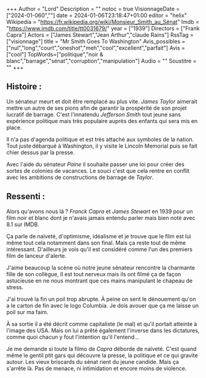 +++
Author = "Lord"
Description = ""
notoc = true
VisionnageDate = ["2024-01-060",""]
date = 2024-01-06T23:18:47+01:00
editor = "helix"
Wikipedia = "https://fr.wikipedia.org/wiki/Monsieur_Smith_au_Sénat"
Imdb = "https://www.imdb.com/title/tt0031679/"
year = ["1939"]
Directors = ["Frank Capra"]
Actors = ["James Stewart","Jean Arthur","claude Rains"]
RssTag = ["visionnage"]
title = "Mr Smith Goes To Washington"
Avis_possibles = ["nul","long","court","oneshot","meh","cool","excellent","parfait"]
Avis = ["cool"] 
TopWords=["politique","noir & blanc","barrage","sénat","corruption","manipulation"]
Audio = ""
Soustitre = ""
+++
## Histoire : 
Un sénateur meurt et doit être remplacé au plus vite.
*James Taylor* aimerait mettre un autre de ses pions afin de garantir la prospérité de son projet lucratif de barrage.
C'est l'innatendu *Jefferson Smith* tout jeune sans expérience politique mais très populaire auprès des enfants qui sera mis en place.

Il n'a pas d'agenda politique et est très attaché aux symboles de la nation.
Tout juste débarqué à Washington, il y visite le Lincoln Memorial puis se fait chier dessus par la presse.

Avec l'aide du sénateur *Paine* il souhaite passer une loi pour créer des sortes de colonies de vacances.
Le souci c'est que cela rentre en conflit avec les ambitions de constructions de barrage de *Taylor*.

## Ressenti :
Alors qu'avons nous là ?
*Franck Capra* et *James Stewart* en 1939 pour un film noir et blanc dont je n'avais jamais entendu parler mais bien noté avec 8.1 sur IMDB.

Ça parle de naïveté, d'optimisme, idéalisme et je trouve que le film est lui même tout cela notamment dans son final.
Mais ça reste tout de même intéressant.
D'ailleurs je vois qu'il est considéré comme l'un des premiers film de lanceur d'alerte.

J'aime beaucoup la scène où notre jeune sénateur rencontre la charmante fille de son collègue,
Il est tout nerveux mais ils ont filmé ça de façon astucieuse en ne nous montrant que ces mains manipulant le chapeau de stress.

J'ai trouvé la fin un poil trop abrupte.
À peine on sent le dénouement qu'on a le carton de fin avec le logo Columbia.
Je dois avouer que ça me laisse un poil sur ma faim.

À sa sortie il a été décrit comme capitaliste (le mal) et qu'il portait atteinte à l'image des USA.
Mais on lui a prêté également l'inverse dans les dictatures, comme quoi chacun y fout l'intention qu'il l'entend…

Je me demande si toute la filmo de *Capra* déborde de naïveté.
C'est quand même le gentil ptit gars qui découvre la presse, la politique et ce qui gravite autour.
Les vieux briscards du sénat rient du jeune candide.
Mais ça s'arrête là.
Pas de menace, ni intimidation et encore moins de violence.
